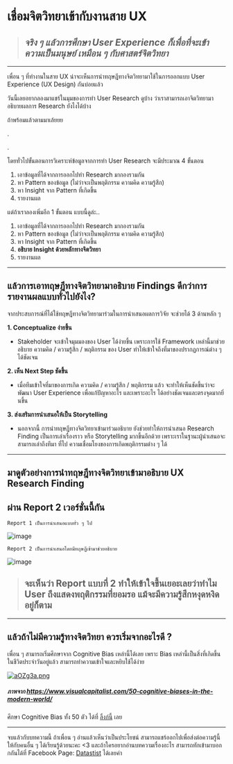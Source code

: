 # เชื่อมจิตวิทยาเข้ากับงานสาย UX
>## *จริง ๆ แล้วการศึกษา User Experience ก็เพื่อที่จะเข้าความเป็นมนุษย์ เหมือน ๆ กับศาสตร์จิตวิทยา*
---

เพื่อน ๆ ที่ทำงานในสาย UX น่าจะเห็นการนำทฤษฎีทางจิตวิทยามาใช้ในการออกแบบ User Experience (UX Design) กันบ่อยแล้ว

วันนี้เลยอยากลองมาแชร์ในมุมของการทำ User Research ดูบ้าง ว่าเราสามารถเอาจิตวิทยามาอธิบายผลการ Research ยังไงได้บ้าง


ถ้าพร้อมแล้วตามมาเล้ยยย 

.



.



โดยทั่วไปขั้นตอนการวิเคราะห์ข้อมูลจากการทำ User Research จะมีประมาณ 4 ขั้นตอน

1. เอาข้อมูลที่ได้จากการออกไปทำ Research มากองรวมกัน
2. หา Pattern ของข้อมูล (ไม่ว่าจะเป็นพฤติกรรม ความคิด ความรู้สึก)
3. หา Insight จาก Pattern ที่เกิดขึ้น 
4. รายงานผล

แต่ถ้าเราลองเพิ่มอีก 1 ขั้นตอน แบบนี้ดูล่ะ..

1. เอาข้อมูลที่ได้จากการออกไปทำ Research มากองรวมกัน
2. หา Pattern ของข้อมูล (ไม่ว่าจะเป็นพฤติกรรม ความคิด ความรู้สึก)
3. หา Insight จาก Pattern ที่เกิดขึ้น 
4. **อธิบาย Insight ด้วยหลักทางจิตวิทยา**
5. รายงานผล

---

## แล้วการเอาทฤษฎีทางจิตวิทยามาอธิบาย Findings ดีกว่าการรายงานผลแบบทั่วไปยังไง?

จากประสบการณ์ที่ได้ใช้ทฤษฎีทางจิตวิทยามาร่วมในการนำเสนอผลการวิจัย จะช่วยได้ 3 ด้านหลัก ๆ

**1. Conceptualize ง่ายขึ้น**
- Stakeholder จะเข้าใจมุมมองของ User ได้ง่ายขึ้น เพราะการใช้ Framework เหล่านี้มาช่วยอธิบาย ความคิด / ความรู้สึก / พฤติกรรม ของ User ทำให้เข้าใจถึงที่มาของปรากฏการณ์ต่าง ๆ ได้ชัดเจน

**2. เห็น Next Step ชัดขึ้น**
- เมื่อทีมเข้าใจที่มาของการเกิด ความคิด / ความรู้สึก / พฤติกรรม แล้ว จะทำให้เห็นชัดขึ้นว่าจะพัฒนา User Experience เพื่อแก้ปัญหาอะไร และเพราะอะไร ได้อย่างชัดเจนและตรงจุดมากยิ่นขึ้น

**3. ส่งเสริมการนำเสนอให้เป็น Storytelling**

- นอกจากนี้ การนำทฤษฎีทางจิตวิทยาเข้ามาร่วมอธิบาย ยังช่วยทำให้การนำเสนอ Research Finding เป็นการเล่าเรื่องราว หรือ Storytelling  มากขึ้นอีกด้วย เพราะเราในฐานะผู้นำเสนอจะสามารถเล่าถึงทีมา ที่ไป ความเชื่อมโยงของการเกิดพฤติกรรมต่าง ๆ ได้


---
## มาดูตัวอย่างการนำทฤษฎีทางจิตวิทยาเข้ามาอธิบาย UX Research Finding 
## ผ่าน Report 2 เวอร์ชั่นนี้กัน
```
Report 1 เป็นการนำเสนอแบบทั่ว ๆ ไป
```
![image](https://sv1.picz.in.th/images/2022/09/05/aOKtDt.md.png)

```
Report 2 เป็นการนำเสนอโดยมีทฤษฎีเข้ามาช่วยอธิบาย
```
![image](https://sv1.picz.in.th/images/2022/09/05/aOKcVv.md.png)


> ## จะเห็นว่า Report แบบที่ 2 ทำให้เข้าใจขึ้นเยอะเลยว่าทำไม User ถึงแสดงพฤติกรรมที่ยอมรอ แม้จะมีความรู้สึกหงุดหงิดอยู่ก็ตาม

---


## แล้วถ้าไม่มีความรู้ทางจิตวิทยา ควรเริ่มจากอะไรดี ?

เพื่อน ๆ สามารถเริ่มศึกษาจาก Cognitive Bias เหล่านี้ได้เลย เพราะ Bias เหล่านี้เป็นสิ่งที่เกิดขึ้นในชีวิตประจำวันอยู่แล้ว สามารถทำความเข้าใจและหยิบใช้ได้ง่าย 

[![aOZg3a.png](https://sv1.picz.in.th/images/2022/09/05/aOZg3a.png)](https://www.picz.in.th/image/aOZg3a)

##### *ภาพจาก https://www.visualcapitalist.com/50-cognitive-biases-in-the-modern-world/* 

ศึกษา Cognitive Bias ทั้ง 50 ตัว ได้ที่ [ลิ้งก์นี้](https://www.titlemax.com/discovery-center/lifestyle/50-cognitive-biases-to-be-aware-of-so-you-can-be-the-very-best-version-of-you/?fbclid=IwAR15PEya5q-6xKJRIn8gsA7_JubgxMzoHzfohXJaZJlbWde8z4meFFoMYCw) เลย


---

จบแล้วกับบทความนี้ ถ้าเพื่อน ๆ อ่านแล้วเห็นว่าเป็นประโยชน์ สามารถแชร์ออกไปเพื่อส่งต่อความรู้นี้ให้กับคนอื่น ๆ ได้เรียนรู้ด้วยนะคะ <3
และถ้าใครอยากอ่านบทความเรื่องอะไร สามารถทักเข้ามาบอกกกันได้ที่ Facebook Page: [Datastist](https://www.facebook.com/datastist) ได้เลยค่า